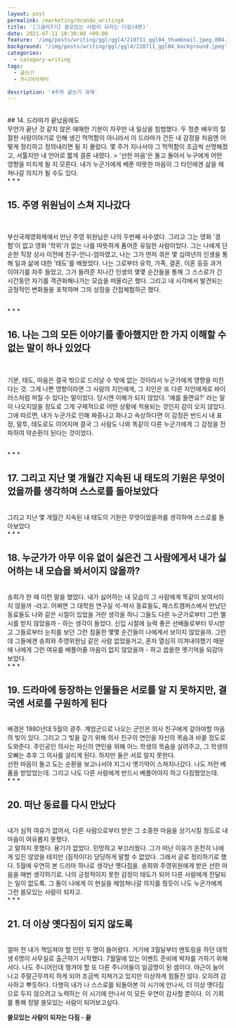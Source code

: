 ```yaml
---
layout: post
permalink: /marketing/dcando_writing4
title: '[그글러7기] 쓸모있는 사람이 되자는 다짐(4편)'
date: 2021-07-11 10:30:00 +09:00
feature: '/img/posts/writing/ggl/ggl4/210711_ggl04_thumbnail.jpeg.004.jpeg'
background: '/img/posts/writing/ggl/ggl4/210711_ggl04_background.jpeg'
categories:
  - category-writing
tags:
  - 글쓰기
  - 주니어마케터

description: '4주차 글쓰기 과제'
---
```



<br>
## 14. 드라마가 끝났음에도
<br>
무언가 끝난 것 같지 않은 애매한 기분이 자꾸만 내 일상을 침범했다. 두 청춘 배우의 절절한 사랑이야기로 인해 생긴 먹먹함이 아니라서 이 드라마가 건든 내 감정을 처음엔 어떻게 정리하고 정의내리면 될 지 몰랐다. 몇 주가 지나서야 그 먹먹함이 조금씩 선명해졌고, 서툴지만 내 언어로 짧게 결론 내렸다.
> '선한 마음'은 돌고 돌아서 누구에게 어떤 영향을 미치게 될 지 모른다. 내가 누군가에게 베푼 따뜻한 마음이 그 타인에겐 삶을 헤쳐나갈 의지가 될 수도 있다.

<br>
* * *
<br>


## 15. 주영 위원님이 스쳐 지나갔다
<br>

부산국제영화제에서 만난 주영 위원님은 나의 두번째 사수였다. 그리고 그는 영화 '경험'이 없고 영화 '학위'가 없는 나를 따뜻하게 품어준 유일한 사람이었다. 그는 나에게 단순한 직장 상사 이전에 친구-언니-엄마였고, 나는 그가 먼저 겪은 몇 십여년의 인생을 통해 일과 삶에 대한 '태도'를 배웠었다. 나는 그로부터 유학, 가족, 결혼, 이혼 등등 과거 이야기를 자주 들었고, 그가 들려준 지나간 인생의 몇몇 순간들을 통해 그 스스로가 긴 시간동안 자기를 객관화해나가는 모습을 떠올리곤 했다. 그리고 내 시각에서 발견되는 긍정적인 변화들을 포착하며 그의 성장을 간접체험하곤 했다.

<br>
* * *
<br>

##  16. 나는 그의 모든 이야기를 좋아했지만 한 가지 이해할 수 없는 말이 하나 있었다
<br>

기분, 태도, 마음은 결국 밖으로 드러날 수 밖에 없는 것이라서 누군가에게 영향을 미친다는 것. 그게 나쁜 영향이라면 그 사람의 지인에게, 그 지인은 또 다른 지인에게로 바이러스처럼 퍼질 수 있다는 말이었다. 당시엔 이해가 되지 않았다. '예를 들면요?' 라는 말이 나오지않을 정도로 그게 구체적으로 어떤 상황에 적용되는 것인지 감이 오지 않았다. 그에 따르면, 내가 누군가로 인해 짜증나고 화나고 속상하다면 이 감정은 반드시 내 표정, 말투, 태도로도 이어지며  결국 그 사람도 나와 똑같이 다른 누군가에게 그 감정을 전파하여 악순환이 된다는 것이었다.

<br>
* * *
<br>


## 17. 그리고 지난 몇 개월간 지속된 내 태도의 기원은 무엇이었을까를 생각하며 스스로를 돌아보았다
<br>
그리고 지난 몇 개월간 지속된 내 태도의 기원은 무엇이었을까를 생각하며 스스로를 돌아보았다

<br>
* * *
<br>


## 18. 누군가가 아무 이유 없이 싫은건 그 사람에게서 내가 싫어하는 내 모습을 봐서이지 않을까?
<br>
송희가 한 때 이런 말을 했었다. 내가 싫어하는 내 모습이 그 사람에게 똑같이 보여서이지 않을까 -라고. 어쩌면 그 대학원 연구실 석-박사 동료들도, 패스트캠퍼스에서 만났던 동료들도 나와 같은 시절이 있었을 거란 생각을 하니 그들도 다른 누군가로부터 그런 멸시를 받지 않았을까 - 하는 생각이 들었다. 신입 시절에 능력 좋은 선배들로부터 무시받고 그들로부터 눈치를 보던 그런 침울한 몇몇 순간들이 나에게서 보이지 않았을까. 그런데 그들에겐 송희와 주영위원님 같은 사람 없었을거고, 혼자 열심히 이겨내야했기 때문에 나에게 그런 여유를 베풀어줄 마음이 없지 않았을까 - 하고 씁쓸한 옛기억을 되감아보았다.  

<br>
* * *
<br>

## 19. 드라마에 등장하는 인물들은 서로를 알 지 못하지만, 결국엔 서로를 구원하게 된다
<br>
배경은 1980년대 5월의 광주. 계엄군으로 나오는 군인은 의사 친구에게 갚아야할 마음의 빚이 있다. 그리고 그 빚을 갚기 위해 의사 친구의 연인을 자신의 목숨과 바꿀 정도로 도와준다. 주인공인 의사는 자신의 연인을 위해 어느 학생의 목숨을 살려주고, 그 학생의 오빠는 추후 그 의사를 살리게 된다. 하지만 둘은 서로 알지 못한다.
<br>
선한 마음이 돌고 도는 순환을 보고나서야 지그시 옛기억이 스쳐지나갔다. 나도 저런 베품을 받았었는데. 그리고 나도 다른 사람에게 반드시 베풀어야지 하고 다짐했었는데.

<br>
* * *
<br>


## 20. 떠난 동료를 다시 만났다
<br>
내가 심적 여유가 없어서, 다른 사람으로부터 받은 그 소중한 마음을 상기시킬 정도로 내 마음이 여유롭지 못했다. <br>
 고 말하지 못했다. 용기가 없었다. 민망하고 부끄러웠다. 그가 떠난 이유가 온전히 나에게 있진 않았을 테지만 (짐작이다) 당당하게 말할 수 없었다. 그래서 글로 정리하기로 했다. 5월에 우연히 본 드라마 하나로 생각난 옛다짐을. 송희와 주영위원에게 받은 선한 마음을 매번 생각하기로. 나의 긍정적이지 못한 감정이 태도가 되어 다른 사람에게 전달되는 일이 없도록. 그 둘이 나에게 이 현실을 헤엄쳐나갈 의지를 줬듯이 나도 누군가에게 그런 쓸모있는 사람이 되자고.

<br>
* * *
<br>


## 21. 더 이상 옛다짐이 되지 않도록
<br>
얼마 전 내가 책임져야 할 인턴 두 명이 들어왔다. 거기에 3월달부터 멘토링을 하던 대학생 6명이 사무실로 출근하기 시작했다. 7월말에 있는 이벤트 준비에 박차를 가하기 위해서다. 나도 주니어인데 챙겨야 할 또 다른 주니어들이 일곱명이 된 셈이다. 야근이 늘어나고 주말근무까지 하게 되어 조금씩 지쳐가고 있지만 이상하게 힘들진 않다. 오히려 감사하고 뿌듯하다. 다행히 내가 나 스스로를 되돌아본 이 시기에 만나서, 더 이상 옛다짐으로 두지 않으려고 노력하는 이 시기에 만나서 이 모든 우연이 감사할 뿐이다. 이 기회를 통해 정말 쓸모있는 사람이 되어보고싶다.

<br>

**쓸모있는 사람이 되자는 다짐 -  끝**
<br>
